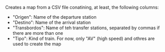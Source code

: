 Creates a map from a CSV file conatining, at least, the following columns:
- "Origen": Name of the departure station
- "Destino": Name of the arrival station
- "Transbordos": Name of teh transfer stations, separated by commas if there are more than one
- "Tipo": Kind of train. For now, only "AV" (high speed) and othres are used to create the map
